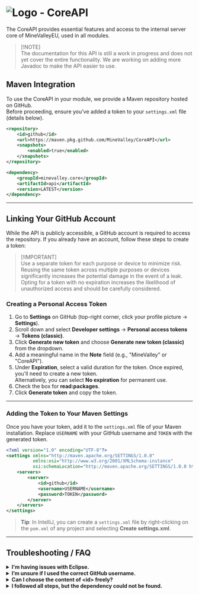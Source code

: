 # ![Logo](https://cdn.minevalley.eu/branding/logo_64px_cropped.png) - CoreAPI

The CoreAPI provides essential features and access to the internal server core of MineValleyEU, used in all modules.

> [!NOTE]\
> The documentation for this API is still a work in progress and does not yet cover the entire functionality. We are working on adding more Javadoc to make the API easier to use.

## Maven Integration

To use the CoreAPI in your module, we provide a Maven repository hosted on GitHub.  
Before proceeding, ensure you’ve added a token to your `settings.xml` file (details below).

```xml
<repository>
    <id>github</id>
    <url>https://maven.pkg.github.com/MineValley/CoreAPI</url>
    <snapshots>
        <enabled>true</enabled>
    </snapshots>
</repository>
```

```xml
<dependency>
    <groupId>minevalley.core</groupId>
    <artifactId>api</artifactId>
    <version>LATEST</version>
</dependency>
```

---

## Linking Your GitHub Account

While the API is publicly accessible, a GitHub account is required to access the repository. If you already have an account, follow these steps to create a token:


> [!IMPORTANT]\
> Use a separate token for each purpose or device to minimize risk. Reusing the same token across multiple purposes or devices significantly increases the potential damage in the event of a leak. \
> Opting for a token with no expiration increases the likelihood of unauthorized access and should be carefully considered.

### Creating a Personal Access Token

1. Go to **Settings** on GitHub (top-right corner, click your profile picture → **Settings**).
2. Scroll down and select **Developer settings** → **Personal access tokens** → **Tokens (classic)**.
3. Click **Generate new token** and choose **Generate new token (classic)** from the dropdown.
4. Add a meaningful name in the **Note** field (e.g., "MineValley" or "CoreAPI").
5. Under **Expiration**, select a valid duration for the token. Once expired, you'll need to create a new token.  
   Alternatively, you can select **No expiration** for permanent use.
6. Check the box for **read:packages**.
7. Click **Generate token** and copy the token.

---

### Adding the Token to Your Maven Settings

Once you have your token, add it to the `settings.xml` file of your Maven installation. Replace `USERNAME` with your GitHub username and `TOKEN` with the generated token.
```xml
<?xml version="1.0" encoding="UTF-8"?>
<settings xmlns="http://maven.apache.org/SETTINGS/1.0.0"
          xmlns:xsi="http://www.w3.org/2001/XMLSchema-instance"
          xsi:schemaLocation="http://maven.apache.org/SETTINGS/1.0.0 http://maven.apache.org/xsd/settings-1.0.0.xsd">
    <servers>
        <server>
            <id>github</id>
            <username>USERNAME</username>
            <password>TOKEN</password>
        </server>
    </servers>
</settings>
```
> **Tip**: In IntelliJ, you can create a `settings.xml` file by right-clicking on the `pom.xml` of any project and selecting **Create settings.xml**.

---

## Troubleshooting / FAQ

<details>
<summary><strong>I'm having issues with Eclipse.</strong></summary>
Consider switching to IntelliJ for better compatibility.
</details>

<details>
<summary><strong>I’m unsure if I used the correct GitHub username.</strong></summary>
You can find your GitHub username on your profile page. If in doubt, try logging in with your username. If it works, it’s correct.
</details>

<details>
<summary><strong>Can I choose the content of &lt;id&gt; freely?</strong></summary>
Yes, the content of `<id>` in both the `settings.xml` and `pom.xml` files can be freely chosen.
</details>

<details>
<summary><strong>I followed all steps, but the dependency could not be found.</strong></summary>
1. Click **Maven** in the right-hand sidebar.  
2. Press the **Reload All Maven Projects** button (top-left).  
3. If the problem persists, go to **File** → **Invalidate Caches ...** → **Invalidate and Restart**.
</details>
